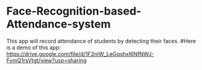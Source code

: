 # Face-Recognition-based-Attendance-system
This app will record attendance of students by detecting their faces.
#Here is a demo of this app: https://drive.google.com/file/d/1F2niW_LeGqshxl6NfNWJ-FymQ1rsVtgt/view?usp=sharing
